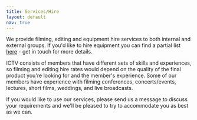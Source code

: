 ```yaml
---
title: Services/Hire
layout: default
nav: true
---
```


We provide filming, editing and equipment hire services to both internal and external groups. If you'd like to hire equipment you can find a partial list [here](https://drive.google.com/open?id=0BzsQuDveh0kzVnlMSDR5MG9DczA) - get in touch for more details.
  
ICTV consists of members that have different sets of skills and experiences, so filming and editing hire rates would depend on the quality of the final product you're looking for and the member's experience.
Some of our members have experience with filming conferences, concerts/events, lectures, short films, weddings, and live broadcasts.

If you would like to use our services, please send us a message to discuss your requirements and we'll be pleased to try to accommodate you as best as we can.

